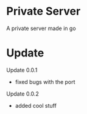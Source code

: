 # Private Server
A private server made in go

# Update 

Update 0.0.1

- fixed bugs with the port

Update 0.0.2

- added cool stuff
